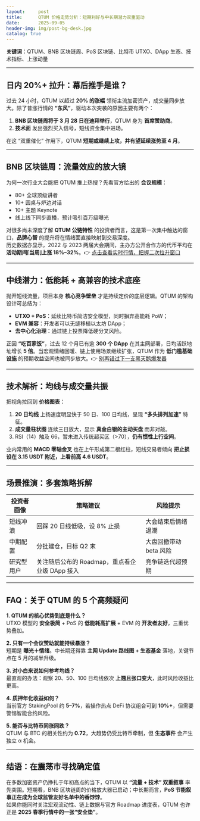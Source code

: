 ```yaml
---
layout:     post
title:      QTUM 价格走势分析：短期利好与中长期潜力双重驱动
date:       2025-09-05
header-img: img/post-bg-desk.jpg
catalog: true
---
```


**关键词**：QTUM、BNB 区块链周、PoS 区块链、比特币 UTXO、DApp 生态、技术指标、上涨动量

---

## 日内 20%+ 拉升：幕后推手是谁？

过去 24 小时，QTUM 以超过 **20% 的涨幅** 领衔主流加密资产，成交量同步放大。除了普涨行情的 **“东风”**，驱动本次突袭的原因主要有两个：

1. **BNB 区块链周将于 3 月 28 日在迪拜举行**，QTUM 身为 **首席赞助商**。
2. **技术面** 发出强烈买入信号，短线资金集中进场。

在这 “双重催化” 作用下，QTUM **短期或继续上攻，并有望延续涨势至 4 月**。

---

## BNB 区块链周：流量效应的放大镜

为何一次行业大会能把 QTUM 推上热搜？先看官方给出的 **会议规模**：

- 80+ 全球顶级讲者  
- 10+ 圆桌与炉边对话  
- 10+ 主题 Keynote  
- 线上线下同步直播，预计吸引百万级曝光  

对很多尚未深度了解 **QTUM 公链特性** 的投资者而言，这是第一次集中触达的窗口，**品牌心智** 的提升将在情绪面直接映射到交易深度。  
历史数据亦显示，2022 与 2023 两届大会期间，主办方公开合作方的代币平均在 **活动期间⌈当周⌋上涨 18%–32%**。👉 [点击查看实时行情，把握二次拉升窗口](https://okxdog.com/)

---

## 中线潜力：低能耗 + 高兼容的技术底座

抛开短线流量，项目本身 **核心竞争壁垒** 才是持续定价的底层逻辑。QTUM 的架构设计可总结为：

- **UTXO + PoS**：延续比特币简洁安全模型，同时摒弃高能耗 PoW；  
- **EVM 兼容**：开发者可以无缝移植以太坊 DApp；  
- **去中心化治理**：通过链上投票降低硬分叉风险。

正因 **“吃百家饭”**，过去 12 个月已有逾 **300 个 DApp** 在其主网部署，日均活跃地址增长 **5 倍**。当宏观情绪回暖、链上使用场景继续扩张，QTUM 作为 **低门槛基础设施** 的预期收益空间也被同步放大。👉 [别再错过下一支黑天鹅爆发器](https://okxdog.com/)

---

## 技术解析：均线与成交量共振

把视角拉回到 **价格图表**：

1. **20 日均线** 上扬速度明显快于 50 日、100 日均线，呈现 **“多头排列加速”** 特征。  
2. **成交量柱状图** 连续三日放大，显示 **真金白银的主动买盘** 而非对敲。  
3. RSI（14）触及 66，暂未进入传统超买区（>70），**仍有惯性上行空间**。

业内常用的 **MACD 零轴金叉** 也在上午形成第二根红柱，短线交易者倾向 **把止损设在 3.15 USDT 附近，上看前高 4.6 USDT**。

---

## 场景推演：多套策略拆解

| 投资者画像 | 策略建议 | 风险提示 |
|------------|----------|----------|
| 短线冲浪 | 回踩 20 日线低吸，设 8% 止损 | 大会结束后情绪退潮 |
| 中期配置 | 分批建仓，目标 Q2 末 | 大盘回撤带动 beta 风险 |
| 研究型用户 | 关注随后公布的 Roadmap，重点看企业级 DApp 接入 | 竞争链迭代超预期 |

---

## FAQ：关于 QTUM 的 5 个高频疑问

**1. QTUM 的核心优势到底是什么？**  
UTXO 模型的 **安全极简** + PoS 的 **低能耗高扩展** + EVM 的 **开发者友好**，三重优势叠加。

**2. 只有一个会议赞助就能持续暴涨？**  
短期是 **曝光＋情绪**。中长期还得靠 **主网 Update 路线图 + 生态基金** 落地，关键节点在 5 月的减半升级。

**3. 对小白来说如何参考均线？**  
最直观的办法：观察 20、50、100 日均线依次 **上翘且张口变大**，此时风险收益比更高。

**4. 质押年化收益如何？**  
当前官方 StakingPool 约 **5–7%**，若操作热点 DeFi 协议组合可到 **10%+**，但需要警惕智能合约风险。

**5. 能否与比特币同涨同跌？**  
QTUM 与 BTC 的相关性约为 **0.72**，大趋势仍受比特币牵制，但 **生态事件** 会产生独立 α 机会。

---

## 结语：在震荡市寻找确定值

在多数加密资产仍挣扎于年初高点的当下，QTUM 以 **“流量 + 技术” 双重叙事** 率先突围。短期看，BNB 区块链周的价格放大器已启动；中长期而言，**PoS 节能叙事正在成为全球监管友好名单中的香饽饽**。  
如果你能同时关注宏观流动性、链上数据与官方 Roadmap 进度表，QTUM 也许正是 **2025 春季行情中的一张“安全垫”**。